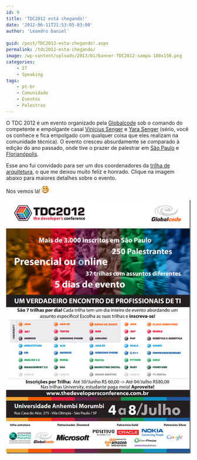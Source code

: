```yaml
---
id: 9
title: 'TDC2012 está chegando!'
date: '2012-06-11T21:53:05-03:00'
author: 'Leandro Daniel'

guid: /post/TDC2012-esta-chegando!.aspx
permalink: /tdc2012-esta-chegando/
image: /wp-content/uploads/2013/01/banner-TDC2012-sampa-180x150.png
categories:
    - IT
    - Speaking
tags:
    - pt-br
    - Comunidade
    - Eventos
    - Palestras
---
```


O TDC 2012 é um evento organizado pela [Globalcode](http://www.globalcode.com.br/) sob o comando do competente e empolgante casal [Vinicius Senger](http://twitter.com/vsenger) e [Yara Senger](http://twitter.com/yarasenger) (sério, você os conhece e fica empolgado com qualquer coisa que eles realizam na comunidade técnica). O evento cresceu absurdamente se comparado à edição do ano passado, onde tive o prazer de palestrar em [São Paulo](/TDC2011-esta-chegando) e [Florianópolis](/TDC2011-Floripa-esta-chegando!).

Esse ano fui convidado para ser um dos coordenadores da [trilha de arquitetura](http://www.thedevelopersconference.com.br/tdc/2012/saopaulo/trilha-arquitetura#coordenadores), o que me deixou muito feliz e honrado. Clique na imagem abaixo para maiores detalhes sobre o evento.

Nos vemos lá! ![Smiley de boca aberta](/assets/pics/wlEmoticon-openmouthedsmile_2.png)

[![TDC2012_Cartaz](/assets/pics/TDC2012_Cartaz_1.png "TDC2012_Cartaz")](http://www.thedevelopersconference.com.br/tdc/2012/index.html#geral)

